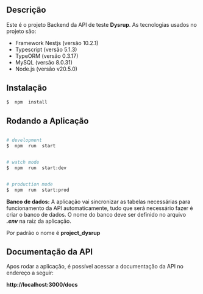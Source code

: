 ## Descrição

Este é o projeto Backend da API de teste **Dysrup**. As tecnologias usados no projeto são:

- Framework Nestjs (versão 10.2.1)
- Typescript (versão 5.1.3)
- TypeORM (versão 0.3.17)
- MySQL (versão 8.0.31)
- Node.js (versão v20.5.0)

## Instalação

```bash
$  npm  install
```

## Rodando a Aplicação

```bash

# development
$  npm  run  start


# watch mode
$  npm  run  start:dev


# production mode
$  npm  run  start:prod

```

**Banco de dados:**
A aplicação vai sincronizar as tabelas necessárias para funcionamento da API automaticamente, tudo que será necessário fazer é criar o banco de dados. O nome do banco deve ser definido no arquivo **_.env_** na raiz da aplicação.

Por padrão o nome é **project_dysrup**

## Documentação da API

Apos rodar a aplicação, é possível acessar a documentação da API no endereço a seguir:

**http://localhost:3000/docs**
